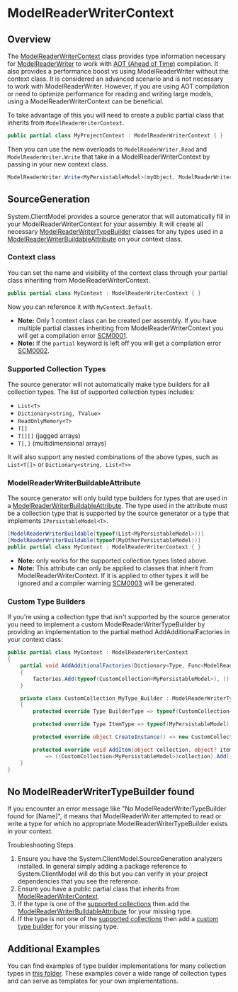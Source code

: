 # ModelReaderWriterContext

## Overview

The [ModelReaderWriterContext](https://github.com/Azure/azure-sdk-for-net/blob/main/sdk/core/System.ClientModel/src/ModelReaderWriter/ModelReaderWriterContext.cs) class
 provides type information necessary for [ModelReaderWriter](https://github.com/Azure/azure-sdk-for-net/blob/main/sdk/core/System.ClientModel/src/ModelReaderWriter/ModelReaderWriter.cs)
 to work with [AOT (Ahead of Time)](https://learn.microsoft.com/dotnet/core/deploying/native-aot/) compilation.
It also provides a performance boost vs using ModelReaderWriter without the context class.  It is considered
an advanced scenario and is not necessary to work with ModelReaderWriter. However, if you are using AOT compilation or need to optimize
performance for reading and writing large models, using a ModelReaderWriterContext can be beneficial.

To take advantage of this you will need to create a public partial class that inherits from `ModelReaderWriterContext`.

```C# Snippet:ModelReaderWriterContext_Example
public partial class MyProjectContext : ModelReaderWriterContext { }
```

Then you can use the new overloads to `ModelReaderWriter.Read` and `ModelReaderWriter.Write`
that take in a ModelReaderWriterContext by passing in your new context class.

```C# Snippet:ModelReaderWriterContext_Usage
ModelReaderWriter.Write<MyPersistableModel>(myObject, ModelReaderWriterOptions.Json, MyProjectContext.Default);
```

## SourceGeneration

System.ClientModel provides a source generator that will automatically fill in your ModelReaderWriterContext for your assembly.
It will create all necessary [ModelReaderWriterTypeBuilder](https://github.com/Azure/azure-sdk-for-net/blob/main/sdk/core/System.ClientModel/src/ModelReaderWriter/ModelReaderWriterTypeBuilder.cs)
classes for any types used in a [ModelReaderWriterBuildableAttribute](https://github.com/Azure/azure-sdk-for-net/blob/main/sdk/core/System.ClientModel/src/ModelReaderWriter/ModelReaderWriterBuildableAttribute.cs)
on your context class.

### Context class

You can set the name and visibility of the context class through your partial class inheriting from ModelReaderWriterContext.

```C# Snippet:ModelReaderWriterContext_ContextClass
public partial class MyContext : ModelReaderWriterContext { }
```

Now you can reference it with `MyContext.Default`.

- **Note:** Only 1 context class can be created per assembly.
 If you have multiple partial classes inheriting from ModelReaderWriterContext you will get a compilation error [SCM0001](https://aka.ms/system-clientmodel/diagnostics#scm0001).
- **Note:** If the `partial` keyword is left off you will get a compilation error [SCM0002](https://aka.ms/system-clientmodel/diagnostics#scm0002).

### Supported Collection Types

The source generator will not automatically make type builders for all collection types.
The list of supported collection types includes:
- `List<T>`
- `Dictionary<string, TValue>`
- `ReadOnlyMemory<T>`
- `T[]`
- `T[][]` (jagged arrays)
- `T[,]` (multidimensional arrays)

It will also support any nested combinations of the above types, such as `List<T[]>` or `Dictionary<string, List<T>>`

### ModelReaderWriterBuildableAttribute

The source generator will only build type builders for types that are used in a [ModelReaderWriterBuildableAttribute](https://github.com/Azure/azure-sdk-for-net/blob/main/sdk/core/System.ClientModel/src/ModelReaderWriter/ModelReaderWriterBuildableAttribute.cs).
The type used in the attribute must be a collection type that is supported by the source generator or a type that implements `IPersistableModel<T>`.

```C# Snippet:ModelReaderWriterContext_AttributeUsage
[ModelReaderWriterBuildable(typeof(List<MyPersistableModel>))]
[ModelReaderWriterBuildable(typeof(MyOtherPersistableModel))]
public partial class MyContext : ModelReaderWriterContext { }
```

- **Note:** only works for the supported collection types listed above.
- **Note:** This attribute can only be applied to classes that inherit from ModelReaderWriterContext.
If it is applied to other types it will be ignored and a compiler warning [SCM0003](https://aka.ms/system-clientmodel/diagnostics#scm0003) will be generated.

### Custom Type Builders

If you're using a collection type that isn't supported by the source generator you need to
implement a custom ModelReaderWriterTypeBuilder by providing an implementation to the partial method AddAdditionalFactories in your context class:

```C# Snippet:ModelReaderWriterContext_CustomBuilder
public partial class MyContext : ModelReaderWriterContext
{
    partial void AddAdditionalFactories(Dictionary<Type, Func<ModelReaderWriterTypeBuilder>> factories)
    {
        factories.Add(typeof(CustomCollection<MyPersistableModel>), () => new CustomCollection_MyType_Builder());
    }

    private class CustomCollection_MyType_Builder : ModelReaderWriterTypeBuilder
    {
        protected override Type BuilderType => typeof(CustomCollection<MyPersistableModel>);

        protected override Type ItemType => typeof(MyPersistableModel);

        protected override object CreateInstance() => new CustomCollection<MyPersistableModel>();

        protected override void AddItem(object collection, object? item)
            => ((CustomCollection<MyPersistableModel>)collection).Add((MyPersistableModel)item!);
    }
}
```

## No ModelReaderWriterTypeBuilder found

If you encounter an error message like "No ModelReaderWriterTypeBuilder found for [Name]", it means that ModelReaderWriter attempted to read or write
 a type for which no appropriate ModelReaderWriterTypeBuilder exists in your context.

Troubleshooting Steps

1. Ensure you have the System.ClientModel.SourceGeneration analyzers installed. In general simply adding
a package reference to System.ClientModel will do this but you can verify in your project dependencies that you see the reference.
2. Ensure you have a public partial class that inherits from [ModelReaderWriterContext](#context-class).
3. If the type is one of the [supported collections](#supported-collection-types) then add the [ModelReaderWriterBuildableAttribute](#modelreaderwriterbuildableattribute) for your missing type.
4. If the type is not one of the [supported collections](#supported-collection-types) then add a [custom type builder](#custom-type-builders) for your missing type.

## Additional Examples

You can find examples of type builder implementations for many collection types in [this folder](https://github.com/Azure/azure-sdk-for-net/blob/main/sdk/core/System.ClientModel/tests/ModelReaderWriterTests/Models/AvailabilitySetDatas).
These examples cover a wide range of collection types and can serve as templates for your own implementations.
